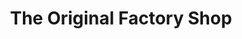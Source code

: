 ---
title: "The Original Factory Shop"
url: /deal/the-original-factory-shop/
shop: department store
---